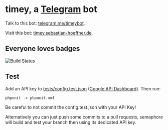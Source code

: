 # timey, a [Telegram](https://telegram.org) bot

Talk to this bot: [telegram.me/timeybot](https://telegram.me/timeybot).

Visit this bot: [timey.sebastian-hoeffner.de](https://timey.sebastian-hoeffner.de).


## Everyone loves badges

[![Build Status](https://semaphoreci.com/api/v1/projects/a9bbe7d9-31d8-413b-8861-63a84dd0a160/1547718/badge.svg)](https://semaphoreci.com/timey/timeybot)


## Test

Add an API key to [tests/config.test.json](tests/config.test.json) ([Google API Dashboard](https://console.developers.google.com/apis/dashboard)).
Then run:

    phpunit -c phpunit.xml

Be careful to not commit the config.test.json with your API Key!

Alternatively you can just push some commits to a pull requests, semaphore will build and test your branch then using its dedicated API key.
